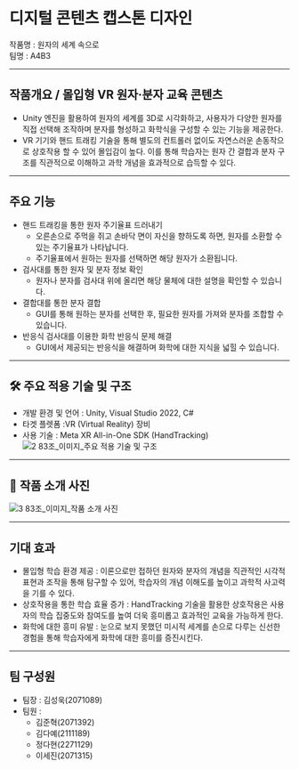 # 디지털 콘텐츠 캡스톤 디자인
작품명 : 원자의 세계 속으로  
팀명 : A4B3
***
## 작품개요 / 몰입형 VR 원자·분자 교육 콘텐츠
- Unity 엔진을 활용하여 원자의 세계를 3D로 시각화하고, 사용자가 다양한 원자를 직접 선택해 조작하며 분자를 형성하고 화학식을 구성할 수 있는 기능을 제공한다.
- VR 기기와 핸드 트래킹 기술을 통해 별도의 컨트롤러 없이도 자연스러운 손동작으로 상호작용 할 수 있어 몰입감이 높다. 이를 통해 학습자는 원자 간 결합과 분자 구조를 직관적으로 이해하고 과학 개념을 효과적으로 습득할 수 있다.
***
## 주요 기능
- 핸드 트래킹을 통한 원자 주기율표 드러내기
  - 오른손으로 주먹을 쥐고 손바닥 면이 자신을 향하도록 하면, 원자를 소환할 수 있는 주기율표가 나타납니다.
  - 주기율표에서 원하는 원자를 선택하면 해당 원자가 소환됩니다.
- 검사대를 통한 원자 및 분자 정보 확인
  - 원자나 분자를 검사대 위에 올리면 해당 물체에 대한 설명을 확인할 수 있습니다.
- 결합대를 통한 분자 결합
  - GUI를 통해 원하는 분자를 선택한 후, 필요한 원자를 가져와 분자를 조합할 수 있습니다.
- 반응식 검사대를 이용한 화학 반응식 문제 해결
  - GUI에서 제공되는 반응식을 해결하며 화학에 대한 지식을 넓힐 수 있습니다.
***
## 🛠️ 주요 적용 기술 및 구조
- 개발 환경 및 언어 : Unity, Visual Studio 2022, C#
- 타겟 플렛폼 :VR (Virtual Reality) 장비
- 사용 기술 : Meta XR All-in-One SDK (HandTracking)
![2  83조_이미지_주요 적용 기술 및 구조](https://github.com/user-attachments/assets/fb576471-6092-446a-b32a-9dbdb6d340a4)
***
## 📸 작품 소개 사진
![3  83조_이미지_작품 소개 사진](https://github.com/user-attachments/assets/44f6f1d8-aede-4495-bf53-3fbcdd71d51d)
***
## 기대 효과
- 몰입형 학습 환경 제공 : 이론으로만 접하던 원자와 분자의 개념을 직관적인 시각적 표현과 조작을 통해 탐구할 수 있어, 학습자의 개념 이해도를 높이고 과학적 사고력을 기를 수 있다.
- 상호작용을 통한 학습 효율 증가 : HandTracking 기술을 활용한 상호작용은 사용자의 학습 집중도와 참여도를 높여 더욱 흥미롭고 효과적인 교육을 가능하게 한다.
- 화학에 대한 흥미 유발 : 눈으로 보지 못했던 미시적 세계를 손으로 다루는 신선한 경험을 통해 학습자에게 화학에 대한 흥미를 증진시킨다.
***
## 팀 구성원
- 팀장 : 김성욱(2071089)
- 팀원 :
  - 김준혁(2071392)
  - 김다예(2111189)
  - 정다현(2271129)
  - 이세진(2071315)
